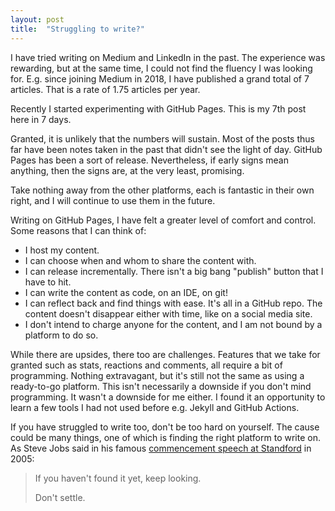 ```yaml
---
layout: post
title:  "Struggling to write?"
---
```

I have tried writing on Medium and LinkedIn in the past.
The experience was rewarding, but at the same time,
I could not find the fluency I was looking for.
E.g. since joining Medium in 2018,
I have published a grand total of 7 articles.
That is a rate of 1.75 articles per year.

Recently I started experimenting with GitHub Pages.
This is my 7th post here in 7 days.

Granted, it is unlikely that the numbers will sustain.
Most of the posts thus far have been notes taken in the past
that didn't see the light of day.
GitHub Pages has been a sort of release.
Nevertheless, if early signs mean anything, then the signs are, 
at the very least, promising.

Take nothing away from the other platforms,
each is fantastic in their own right,
and I will continue to use them in the future.

Writing on GitHub Pages, I have felt a greater level of comfort and control. Some reasons that I can think of:
- I host my content.
- I can choose when and whom to share the content with.
- I can release incrementally. There isn't a big bang "publish" button that I have to hit.
- I can write the content as code, on an IDE, on git!
- I can reflect back and find things with ease. It's all in a GitHub repo. The content doesn't disappear either with time, like on a social media site.
- I don't intend to charge anyone for the content, and I am not bound by a platform to do so.

While there are upsides, there too are challenges.
Features that we take for granted
such as stats, reactions and comments, all require a bit of programming.
Nothing extravagant, but it's still not the same as using a ready-to-go platform.
This isn't necessarily a downside if you don't mind programming.
It wasn't a downside for me either.
I found it an opportunity to learn a few tools I had not used before
e.g. Jekyll and GitHub Actions.

If you have struggled to write too, don't be too hard on yourself.
The cause could be many things, one of which is finding the right platform to write on.
As Steve Jobs said in his famous [commencement speech at Standford](https://news.stanford.edu/2005/06/12/youve-got-find-love-jobs-says/) in 2005:

> If you haven't found it yet, keep looking.
>
> Don't settle.